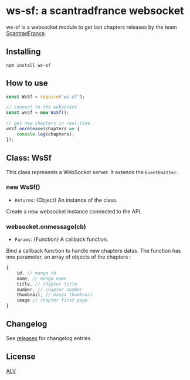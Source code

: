 # ws-sf: a scantradfrance websocket

ws-sf is a websocket module to get last chapters releases by the team [ScantradFrance](https://scantrad.net).

## Installing

```
npm install ws-sf
```

## How to use

```js
const WsSf = require('ws-sf');

// connect to the websocket
const wssf = new WsSf();

// get new chapters in real-time
wssf.onrelease(chapters => {
	console.log(chapters);
});

```
## Class: WsSf

This class represents a WebSocket server. It extends the `EventEmitter`.

### new WsSf()
- `Returns`: {Object} An instance of the class.

Create a new websocket instance connected to the API.

### websocket.onmessage(cb)
- `Params`: {Function} A callback function.

Bind a callback function to handle new chapters datas.
The function has one parameter, an array of objects of the chapters :
```js
{
	id, // manga id
	name, // manga name
	title, // chapter title
	number, // chapter number
	thumbnail, // manga thumbnail
	image // chapter first page
}
```

## Changelog

See [releases](https://github.com/Dastan21/ws-sf/releases) for changelog entries.

## License

[ALV](LICENSE)
